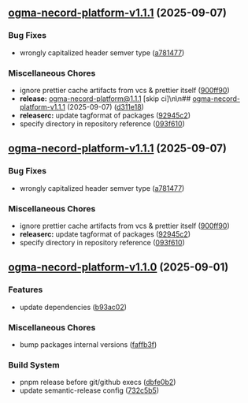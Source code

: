 ## [ogma-necord-platform-v1.1.1](https://github.com/0xar-ds/public/compare/ogma-necord-platform@1.1.0...ogma-necord-platform@1.1.1) (2025-09-07)

### Bug Fixes

* wrongly capitalized header semver type ([a781477](https://github.com/0xar-ds/public/commit/a781477b36faab8ca285b9bfd474033ba65738e0))

### Miscellaneous Chores

* ignore prettier cache artifacts from vcs & prettier itself ([900ff90](https://github.com/0xar-ds/public/commit/900ff90ae53605ea67b5a131b687e412ef4a5de4))
* **release:** ogma-necord-platform@1.1.1 [skip ci]\n\n## [ogma-necord-platform-v1.1.1](https://github.com/0xar-ds/public/compare/ogma-necord-platform@1.1.0...ogma-necord-platform@1.1.1) (2025-09-07) ([d311e18](https://github.com/0xar-ds/public/commit/d311e18a507c24acaf6ec172069f3113f5d2556f))
* **releaserc:** update tagformat of packages ([92945c2](https://github.com/0xar-ds/public/commit/92945c2c7441b1c091f195c8ebcb01920efc05e8))
* specify directory in repository reference ([093f610](https://github.com/0xar-ds/public/commit/093f610a60cc7ae6f236b6d0cda097610b9601fc))

## [ogma-necord-platform-v1.1.1](https://github.com/0xar-ds/public/compare/ogma-necord-platform@1.1.0...ogma-necord-platform@1.1.1) (2025-09-07)

### Bug Fixes

* wrongly capitalized header semver type ([a781477](https://github.com/0xar-ds/public/commit/a781477b36faab8ca285b9bfd474033ba65738e0))

### Miscellaneous Chores

* ignore prettier cache artifacts from vcs & prettier itself ([900ff90](https://github.com/0xar-ds/public/commit/900ff90ae53605ea67b5a131b687e412ef4a5de4))
* **releaserc:** update tagformat of packages ([92945c2](https://github.com/0xar-ds/public/commit/92945c2c7441b1c091f195c8ebcb01920efc05e8))
* specify directory in repository reference ([093f610](https://github.com/0xar-ds/public/commit/093f610a60cc7ae6f236b6d0cda097610b9601fc))

## [ogma-necord-platform-v1.1.0](https://github.com/0xar-ds/public/compare/libs.ogma-necord-platform-v1.0.1...libs.ogma-necord-platform-v1.1.0) (2025-09-01)

### Features

* update dependencies ([b93ac02](https://github.com/0xar-ds/public/commit/b93ac025f8d9062a4b5dd61a76bca326d6975289))

### Miscellaneous Chores

* bump packages internal versions ([faffb3f](https://github.com/0xar-ds/public/commit/faffb3f9152479b534c7cabaa924211101007832))

### Build System

* pnpm release before git/github execs ([dbfe0b2](https://github.com/0xar-ds/public/commit/dbfe0b2f2fabedfd975c091c35785faaed884db1))
* update semantic-release config ([732c5b5](https://github.com/0xar-ds/public/commit/732c5b5f8b0894569b945d8d80b5058d9efc4aa5))
